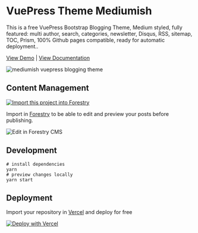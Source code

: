 
# VuePress Theme Mediumish

This is a free VuePress Bootstrap Blogging Theme, Medium styled, fully featured: multi author, search, categories, newsletter, Disqus, RSS, sitemap, TOC, Prism, 100% Github pages compatible, ready for automatic deployment..

[View Demo](https://wowthemesnet.github.io/vuepress-theme-mediumish/) | [View Documentation](https://bootstrapstarter.com/bootstrap-templates/vuepress-theme-mediumish/)

![mediumish vuepress blogging theme](https://wowthemesnet.github.io/vuepress-theme-mediumish/assets/img/screenshot.jpg)

## Content Management

<a href="https://app.forestry.io/quick-start?repo=dirtyf/mediumish-vuepress-blog-theme&engine=vuepress">
    <img alt="Import this project into Forestry" src="https://assets.forestry.io/import-to-forestryK.svg" />
</a>

Import in [Forestry](https://forestry.io) to be able to edit and preview your posts before publishing.

![Edit in Forestry CMS](docs/.vuepress/public/assets/img/forestry-cms-mediumsih.jpg)

## Development

```
# install dependencies
yarn 
# preview changes locally
yarn start
```

## Deployment

Import your repository in [Vercel](http://vercel.com) and deploy for free

[![Deploy with Vercel](https://vercel.com/button)](https://vercel.com/import/git)


